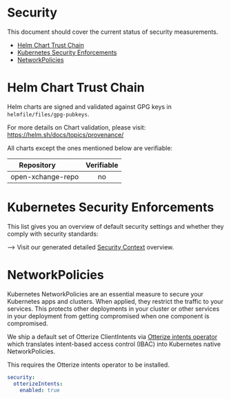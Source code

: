 <!--
SPDX-FileCopyrightText: 2023 Bundesministerium des Innern und für Heimat, PG ZenDiS "Projektgruppe für Aufbau ZenDiS"
SPDX-License-Identifier: Apache-2.0
-->

<h1>Security</h1>

This document should cover the current status of security measurements.

<!-- TOC -->
* [Helm Chart Trust Chain](#helm-chart-trust-chain)
* [Kubernetes Security Enforcements](#kubernetes-security-enforcements)
* [NetworkPolicies](#networkpolicies)
<!-- TOC -->

# Helm Chart Trust Chain

Helm charts are signed and validated against GPG keys in `helmfile/files/gpg-pubkeys`.

For more details on Chart validation, please visit: https://helm.sh/docs/topics/provenance/

All charts except the ones mentioned below are verifiable:

| Repository        | Verifiable |
|-------------------|:----------:|
| open-xchange-repo |     no     |

# Kubernetes Security Enforcements

This list gives you an overview of default security settings and whether they comply with security standards:

⟶ Visit our generated detailed [Security Context](./security-context.md) overview.

# NetworkPolicies

Kubernetes NetworkPolicies are an essential measure to secure your Kubernetes apps and clusters.
When applied, they restrict the traffic to your services.
This protects other deployments in your cluster or other services in your deployment from getting compromised when one
component is compromised.

We ship a default set of Otterize ClientIntents via
[Otterize intents operator](https://github.com/otterize/intents-operator) which translates intent-based access control
(IBAC) into Kubernetes native NetworkPolicies.

This requires the Otterize intents operator to be installed.

```yaml
security:
  otterizeIntents:
    enabled: true
```
